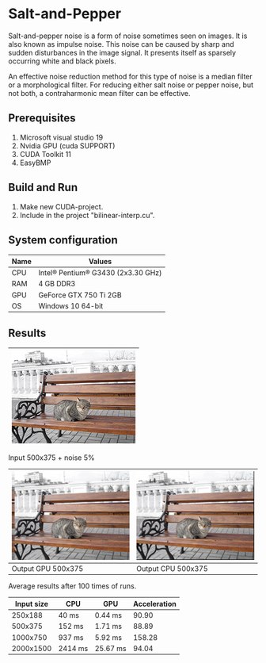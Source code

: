 # Salt-and-Pepper
Salt-and-pepper noise is a form of noise sometimes seen on images. It is also known as impulse noise. This noise can be caused by sharp and sudden disturbances in the image signal. It presents itself as sparsely occurring white and black pixels.

An effective noise reduction method for this type of noise is a median filter or a morphological filter. For reducing either salt noise or pepper noise, but not both, a contraharmonic mean filter can be effective.

## Prerequisites
1. Microsoft visual studio 19
2. Nvidia GPU (cuda SUPPORT)
3. CUDA Toolkit 11
4. EasyBMP
## Build and Run
1. Make new CUDA-project.
2. Include in the project "bilinear-interp.cu".
## System configuration
| Name  | Values  |
|-------|---------|
| CPU  | Intel® Pentium® G3430 (2x3.30 GHz) |
| RAM  | 4 GB DDR3 |
| GPU  | GeForce GTX 750 Ti 2GB |
| OS   | Windows 10 64-bit  |
## Results
<img src="https://github.com/ultimofuego/bilinear-interp/blob/master/cat250x188.bmp" /> |
------------ |
Input 500x375 + noise 5%

<img src="https://github.com/ultimofuego/bilinear-interp/blob/master/CatGPUout.bmp" /> | <img src="https://github.com/ultimofuego/bilinear-interp/blob/master/CatCPUout.bmp" />
------------ | ------------- 
Output GPU 500x375 | Output CPU 500x375

Average results after 100 times of runs.

|    Input size  |          CPU        |         GPU       | Acceleration |
|-------------|--------------------|-------------------|--------------|
| 250x188   |40 ms               | 0.44 ms            |    90.90      |
| 500x375   |152 ms               | 1.71 ms            |    88.89      |
| 1000x750   |937 ms              | 5.92 ms             |    158.28      |
| 2000x1500   |2414 ms              | 25.67 ms             |    94.04      |
